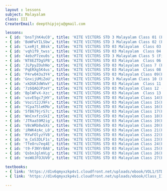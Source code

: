 ```yaml
--- 
layout : lessons 
subject: Malayalam
class: III
CreaterEmail: deepthipjoju@gmail.com

lessons: 
- { id: 'bnsTjhK4uC0', title: 'KITE VICTERS STD 3 Malayalam Class 01 (First Bell-ഫസ്റ്റ് ബെല്‍)' }
- { id: 'BoWFwYILSbw', title: 'KITE VICTERS STD 3 Malayalam Class 02 (First Bell-ഫസ്റ്റ് ബെല്‍)' }
- { id: 'LxeRjt_88sk', title: 'KITE VICTERS STD 03 Malayalam  Class 03 (First Bell-ഫസ്റ്റ് ബെല്‍)' }
- { id: 'vqh1f9_twss', title: 'KITE VICTERS STD 03 Malayalam  Class 04 (First Bell-ഫസ്റ്റ് ബെല്‍)' }
- { id: '4ebzP7zeu0s', title: 'KITE VICTERS STD 3 Malayalam Class 5 (First Bell-ഫസ്റ്റ് ബെല്‍)' }
- { id: 'NT8EZTDgSP8', title: 'KITE VICTERS STD 03 Malayalam  Class 06 (First Bell-ഫസ്റ്റ് ബെല്‍)' }
- { id: 'JLPpyZOuhNo', title: 'KITE VICTERS STD 03 Malayalam Class 7 (First Bell-ഫസ്റ്റ് ബെല്‍)' }
- { id: 'PqERXg5K4us', title: 'KITE VICTERS STD 03 Malayalam  Class 08 (First Bell-ഫസ്റ്റ് ബെല്‍)' }
- { id: 'P4rw043u3Y4', title: 'KITE VICTERS STD 03 Malayalam Class 09(First Bell-ഫസ്റ്റ് ബെല്‍)' }
- { id: 'GnxijUMiZoU', title: 'KITE VICTERS STD 3 Malayalam Class 10 (First Bell-ഫസ്റ്റ് ബെല്‍)' }
- { id: 'xkDGK3dWVwY', title: 'KITE VICTERS STD 03 Malayalam  Class 11 (First Bell-ഫസ്റ്റ് ബെല്‍)' }
- { id: '7z6QAQJPzeY', title: 'KITE VICTERS STD 03 Malayalam Class 12 (First Bell-ഫസ്റ്റ് ബെല്‍)' }
- { id: 'BplWFvX-Xzc', title: 'KITE VICTERS STD 03 Malayalam  Class 13 (First Bell-ഫസ്റ്റ് ബെല്‍)' }
- { id: 'usvE5gc7jHY', title: 'KITE VICTERS STD 03 Malayalam Class 14(First Bell-ഫസ്റ്റ് ബെല്‍)' }
- { id: 'Vozit2JJ9Fs', title: 'KITE VICTERS STD 03 Malayalam Class 15(First Bell-ഫസ്റ്റ് ബെല്‍)' }
- { id: 'YCpa7SleKMo', title: 'KITE VICTERS STD 03 Malayalam Class 16(First Bell-ഫസ്റ്റ് ബെല്‍)' }
- { id: '5fB679jrS7c', title: 'KITE VICTERS STD 03 Malayalam Class 17(First Bell-ഫസ്റ്റ് ബെല്‍)' }
- { id: 'WnCnxfzsSkI', title: 'KITE VICTERS STD 03 Malayalam Class 18(First Bell-ഫസ്റ്റ് ബെല്‍)' }
- { id: 'JTRaa59M2ig', title: 'KITE VICTERS STD 03 Malayalam Class 19(First Bell-ഫസ്റ്റ് ബെല്‍)' }
- { id: 'V8cWRb8wSXs', title: 'KITE VICTERS STD 03 Malayalam Class 20(First Bell-ഫസ്റ്റ് ബെല്‍)' }
- { id: 'iRWK4zAc_L0', title: 'KITE VICTERS STD 03 Malayalam Class 21(First Bell-ഫസ്റ്റ് ബെല്‍)' }
- { id: 'RYwFOlyzYV8', title: 'KITE VICTERS STD 03 Malayalam Class 22(First Bell-ഫസ്റ്റ് ബെല്‍)' }
- { id: 'm_CoS3DLF1s', title: 'KITE VICTERS STD 03 Malayalam Class 23(First Bell-ഫസ്റ്റ് ബെല്‍)' }
- { id: 'TfeOru7eq4E', title: 'KITE VICTERS STD 03 Malayalam Class 24(First Bell-ഫസ്റ്റ് ബെല്‍)' }
- { id: 't9-F3NYrBA8', title: 'KITE VICTERS STD 03 Malayalam Class 25(First Bell-ഫസ്റ്റ് ബെല്‍)' }
- { id: 'QsbnJglmVLg', title: 'KITE VICTERS STD 03 Malayalam Class 26(First Bell-ഫസ്റ്റ് ബെല്‍)' }
- { id: 'msWUJFOJUV0', title: 'KITE VICTERS STD 03 Malayalam Class 27(First Bell-ഫസ്റ്റ് ബെല്‍)' }

textbooks:
- { link: 'https://d1v6qmyxzkp4v1.cloudfront.net/uploads/ebook/VOL1/STD3/KeralaPadavaliMalayalam/KeralaPadavaliMalayalam.pdf', title: 'Malayalam Part -1' , medium: ' ' }
- { link: 'https://d1v6qmyxzkp4v1.cloudfront.net/uploads/ebook/Class_III/Mal_Reader_Vol_II/MalayalamReader.pdf', title: 'Malayalam Part -2' , medium: ' ' }

--- 
```

